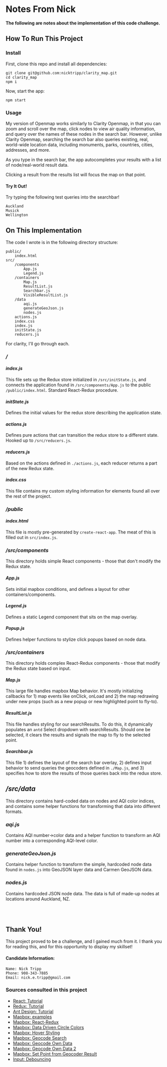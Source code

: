 # Notes From Nick

**The following are notes about the implementation of this code challenge.**

## How To Run This Project

### Install

First, clone this repo and install all dependencies:

    git clone git@github.com:nicktripp/clarity_map.git
    cd clarity_map
    npm i

Now, start the app:

    npm start

### Usage

My version of Openmap works similarly to Clarity Openmap, in that you can zoom and scroll over the map, click nodes to view air quality information, and query over the names of these nodes in the search bar.  However, unlike Clarity Openmap, searching the search bar also queries existing, real, world-wide location data, including monuments, parks, countries, cities, addresses, and more.

As you type in the search bar, the app autocompletes your results with a list of node/real-world result data.

Clicking a result from the results list will focus the map on that point.

#### Try It Out!
Try typing the following test queries into the searchbar!

    Auckland
    Musick
    Wellington

## On This Implementation

The code I wrote is in the following directory structure:

    public/
        index.html
    src/
        /components
            App.js
            Legend.js
        /containers
            Map.js
            ResultList.js
            Searchbar.js
            VisibleResultList.js
        /data
            aqi.js
            generateGeoJson.js
            nodes.js
        actions.js
        index.css
        index.js
        initState.js
        reducers.js

For clarity, I'll go through each.

### ***/***

#### *index.js*

This file sets up the Redux store initialized in `/src/initState.js`, and connects the application found in `/src/components/App.js` to the public `/public/index.html`.  Standard React-Redux procedure.

#### *initState.js*

Defines the initial values for the redux store describing the application state.

#### *actions.js*

Defines pure actions that can transition the redux store to a different state.  Hooked up to `/src/reducers.js`.

#### *reducers.js*

Based on the actions defined in `./actions.js`, each reducer returns a part of the new Redux state.

#### *index.css*

This file contains my custom styling information for elements found all over the rest of the project.


### ***/public***
#### *index.html*

This file is mostly pre-generated by `create-react-app`.  The meat of this is filled out in `src/index.js`.

### ***/src/components***

This directory holds simple React components - those that don't modify the Redux state.

#### *App.js*

Sets initial mapbox conditions, and defines a layout for other containers/components.

#### *Legend.js*

Defines a static Legend component that sits on the map overlay.

#### *Popup.js*

Defines helper functions to stylize click popups based on node data.

### ***/src/containers***

This directory holds complex React-Redux components - those that modify the Redux state based on input.

#### *Map.js*

This large file handles mapbox Map behavior.  It's mostly initializing callbacks for 1) map events like onClick, onLoad and 2) the map redrawing under new props (such as a new popup or new highlighted point to fly-to).

#### *ResultList.js*

This file handles styling for our searchResults.  To do this, it dynamically populates an `antd` Select dropdown with searchResults.  Should one be selected, it clears the results and signals the map to fly to the selected point.

#### *Searchbar.js*

This file 1) defines the layout of the search bar overlay, 2) defines input behavior to send queries the geocoders defined in `./Map.js`, and 3) specifies how to store the results of those queries back into the redux store.

## ***/src/data***

This directory contains hard-coded data on nodes and AQI color indices, and contains some helper functions for transforming that data into different formats.

### *aqi.js*

Contains AQI number->color data and a helper function to transform an AQI number into a corresponding AQI-level color.

### *generateGeoJson.js*

Contains helper function to transform the simple, hardcoded node data found in `nodes.js` into GeoJSON layer data and Carmen GeoJSON data.

### *nodes.js*

Contains hardcoded JSON node data.  The data is full of made-up nodes at locations around Auckland, NZ.


<br />
<br />


## Thank You!

This project proved to be a challenge, and I gained much from it.
I thank you for reading this, and for this opportunity to display my skillset!

#### Candidate Information:

    Name: Nick Tripp
    Phone: 908-343-7885
    Email: nick.e.tripp@gmail.com


### Sources consulted in this project

- [React: Tutorial](https://reactjs.org/tutorial/tutorial.html)
- [Redux: Tutorial](https://redux.js.org/introduction)
- [Ant Design: Tutorial](https://ant.design/docs/react/introduce)
- [Mapbox: examples](https://blog.mapbox.com/mapbox-gl-js-react-764da6cc074a)
- [Mapbox: React-Redux](https://hackernoon.com/react-redux-with-mapbox-78fa3767211e)
- [Mapbox: Data Driven Circle Colors](https://www.mapbox.com/mapbox-gl-js/example/data-driven-circle-colors/)
- [Mapbox: Hover Styling](https://www.mapbox.com/mapbox-gl-js/example/hover-styles/)
- [Mapbox: Geocode Search](https://www.mapbox.com/mapbox-gl-js/example/mapbox-gl-geocoder-outside-the-map/)
- [Mapbox: Geocode Own Data](https://www.mapbox.com/mapbox-gl-js/example/mapbox-gl-geocoder-local-geocoder/)
- [Mapbox: Geocode Own Data 2](https://www.mapbox.com/mapbox-gl-js/example/forward-geocode-custom-data/)
- [Mapbox: Set Point from Geocoder Result](https://www.mapbox.com/mapbox-gl-js/example/point-from-geocoder-result/)
- [Input: Debouncing](https://stackoverflow.com/questions/37527806/which-event-to-use-for-search-input)
